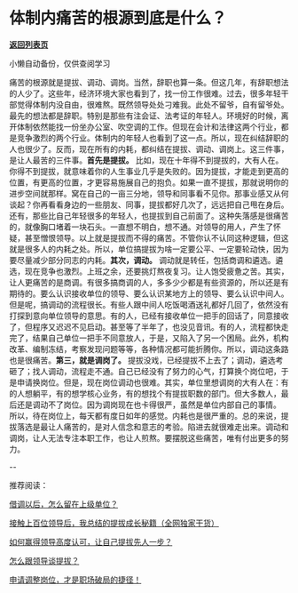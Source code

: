 # 体制内痛苦的根源到底是什么？

[**返回列表页**](/gzh/费曼的小茶馆)

小懒自动备份，仅供查阅学习

痛苦的根源就是提拔、调动、调岗。当然，辞职也算一条。但这几年，有辞职想法的人少了。这些年，经济环境大家也看到了，找一份工作很难。过去，很多年轻干部觉得体制内没自由，很难熬。既然领导处处刁难我。此处不留爷，自有留爷处。最先的想法都是辞职。特别是那些有注会证、法考证的年轻人。环境好的时候，离开体制依然能找一份坐办公室、吹空调的工作。但现在会计和法律这两个行业，都是竞争激烈的两个行业。体制内的年轻人也看到了这一点。所以，现在纠结辞职的人也很少了。反而，现在所有的内耗，都纠结在提拔、调动、调岗上。这三件事，是让人最苦的三件事。**首先是提拔。**
比如，现在十年得不到提拔的，大有人在。你得不到提拔，就意味着你的人生事业几乎是失败的。因为提拔，才能走到更高的位置，有更高的位置，才更容易施展自己的抱负。如果一直不提拔，那就说明你的进步空间就那样。窝在自己的一亩三分地，领导和同事看不见你。那事业感又从何谈起？你再看看身边的一些朋友、同事，提拔都好几次了，远远把自己甩在身后。还有，那些比自己年轻很多的年轻人，也提拔到自己前面了。这种失落感是很痛苦的，就像胸口堵着一块石头。一直想不明白，想不通。对领导的用人，产生了怀疑，甚至憎恨领导。以上就是提拔而不得的痛苦。不管你认不认同这种逻辑，但这就是很多人的内耗之处。所以，单位搞提拔为啥一定要公平、一定要轮动快，因为要尽量减少部分同志的内耗。**其次，调动。**
调动就是转任，包括商调和遴选。遴选，现在竞争也激烈。上班之余，还要挑灯熬夜复习。让人饱受疲惫之苦。其实，让人更痛苦的是商调。有很多搞商调的人，多多少少都是有些资源的，所以还是有期待的。要么认识接收单位的领导、要么认识某地方上的领导、要么认识中间人。但是呢，搞调动的流程很长。有些人跟中间人吃饭喝酒送礼都好几回了，依然没有打探到意向单位领导的意思。有的人，已经有接收单位一把手的回话了，同意接收了，但程序又迟迟不见启动。甚至等了半年了，也没见音讯。有的人，流程都快走完了，结果自己单位一把手不同意放人，于是，又陷入了另一个困局。此外，机构改革、编制冻结，考察发现问题等等，各种情况都可能折腾你。所以，调动这条路也是很痛苦。**第三，就是调岗了。**
提拔没戏，已经提拔不上去了；调动，遴选考砸了；找人调动，流程走不通。自己已经没有了努力的心气，打算换个岗位吧，于是申请换岗位。但是，现在岗位调动也很难。其实，单位里想调岗的大有人在：有的人想躺平，有的想学核心业务，有的想找个有提拔职数的部门。但大多数人，最后还是调动不了岗位。因为调岗现在也卡得很严，虽然是单位内部自己的事情。  
所以，待在岗位上，每天都有度日如年的感觉。内耗也是很严重的。总的来说，提拔落选是最让人痛苦的，是对人信念和意志的考验。陷进去就很难走出来。调动和调岗，让人无法专注本职工作，也让人煎熬。要摆脱这些痛苦，唯有付出更多的努力。

\--

推荐阅读：

[借调以后，怎么留在上级单位？](http://mp.weixin.qq.com/s?__biz=Mzk0MzcyOTA5Ng==&mid=2247488509&idx=1&sn=429fc45951bcda04a878502496a4b4d2&chksm=c32e235af459aa4cc573afb7ed6d6d15c3c77c272e1c66693ff6dfd6da12d61647778671a5a3&scene=21#wechat_redirect)  

[接触上百位领导后，我总结的提拔成长秘籍（全网独家干货）](http://mp.weixin.qq.com/s?__biz=Mzk0MzcyOTA5Ng==&mid=2247488424&idx=1&sn=27386b79c34691e800fc5b494565eace&chksm=c32e230ff459aa194560d9e73ea5f233ad923740a4b31a6fab0f85d4314368df4c20bbfe131c&scene=21#wechat_redirect)  

[如何赢得领导高度认可，让自己提拔先人一步？](http://mp.weixin.qq.com/s?__biz=Mzk0MzcyOTA5Ng==&mid=2247488498&idx=2&sn=dae6e2afa1231dec9b10a35c6c7c77f1&chksm=c32e2355f459aa432e87da051bab0bf8026432064fcae9c85b352f77c6f67d9586dd10e24176&scene=21#wechat_redirect)  

[怎么跟领导谈提拔？](http://mp.weixin.qq.com/s?__biz=Mzk0MzcyOTA5Ng==&mid=2247488302&idx=1&sn=42192b448031608501789cd55cd9f992&chksm=c32e2389f459aa9f47d8c5abeb86f5b15b3c9365524d02a67743167fe026b21211484bdf5024&scene=21#wechat_redirect)  

[申请调整岗位，才是职场破局的捷径！](http://mp.weixin.qq.com/s?__biz=Mzk0MzcyOTA5Ng==&mid=2247488271&idx=1&sn=8ef626c7101e083c39a10900aa06b0cd&chksm=c32e23a8f459aabe89119d2a04ed3206de829fcc521d232ee6bf0c1833d858ede2971381998b&scene=21#wechat_redirect)  

